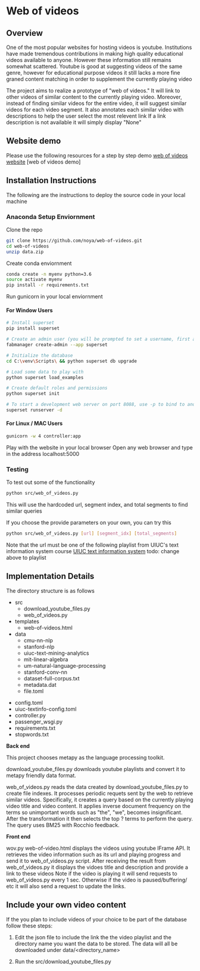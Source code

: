 # Web of videos #
## Overview ##
One of the most popular websites for hosting videos is youtube. Institutions have made tremendous contributions in making high quality educational videos available to anyone. 
However these information still remains somewhat scattered. Youtube is good at suggesting videos of the same genre, however for educational purpose videos it still lacks a more fine graned content matching in order to supplement the currently playing video

The project aims to realize a prototype of "web of videos." It will link to other videos of similar content to the currently playing video.
Moreover, instead of finding similar videos for the entire video, it will suggest similar videos for each video segment. 
It also annotates each similar video with descriptions to help the user select the most relevent link
If a link description is not available it will simply display "None"

## Website demo ##
Please use the following resources for a step by step demo
[web of videos website](http://cindyst2.web.illinois.edu/wov)
[web of videos demo]

## Installation Instructions ##
The following are the instructions to deploy the source code in your local machine

### Anaconda Setup Enviornment ###
Clone the repo
```bash
git clone https://github.com/noya/web-of-videos.git
cd web-of-videos
unzip data.zip
```
Create conda enviornment
```bash
conda create -n myenv python=3.6
source activate myenv
pip install -r requirements.txt
```
Run gunicorn in your local enviornment

#### For Window Users ####
```bash
# Install superset
pip install superset

# Create an admin user (you will be prompted to set a username, first and last name before setting a password)
fabmanager create-admin --app superset

# Initialize the database
cd C:\venv\Scripts\ && python superset db upgrade

# Load some data to play with
python superset load_examples

# Create default roles and permissions
python superset init

# To start a development web server on port 8088, use -p to bind to another port
superset runserver -d
```

#### For Linux / MAC Users ####
```bash
gunicorn -w 4 controller:app
```

Play with the website in your local browser
Open any web browser and type in the address localhost:5000

### Testing ###
To test out some of the functionality
```bash
python src/web_of_videos.py
```
This will use the hardcoded url, segment index, and total segments to find similar queries

If you choose the provide parameters on your own, you can try this
```bash
python src/web_of_videos.py [url] [segment_idx] [total_segments]
```
Note that the url must be one of the following playlist from UIUC's text information system course
[UIUC text information system](https://youtu.be/A6NEmoeqUnU?list=PLLssT5z_DsK8Jk8mpFc_RPzn2obhotfDO)
todo: change above to playlist

## Implementation Details ##
The directory structure is as follows

- src
   + download_youtube_files.py
   + web_of_videos.py
- templates
   + web-of-videos.html
- data
   - cmu-nn-nlp
   - stanford-nlp
   - uiuc-text-mining-analytics
   - mit-linear-algebra
   - um-natural-language-processing
   - stanford-conv-nn
   + dataset-full-corpus.txt
   + metadata.dat
   + file.toml
+ config.toml
+ uiuc-textinfo-config.toml
+ controller.py
+ passenger_wsgi.py
+ requirements.txt
+ stopwords.txt

**Back end**

This project chooses metapy as the language processing toolkit. 

download_youtube_files.py downloads youtube playlists and convert it to metapy friendly data format.

web_of_videos.py reads the data created by download_youtube_files.py to create file indexes. It processes periodic requets sent by the web to retrieve similar videos. 
Specifically, it creates a query based on the currently playing video title and video content.
It applies inverse document frequency on the terms so unimportant words such as "the", "we", becomes insignificant. 
After the transformation it then selects the top ? terms to perform the query. 
The query uses BM25 with Rocchio feedback.

**Front end**

wov.py
web-of-video.html displays the videos using youtube IFrame API. It retrieves the video information such as its url and playing progress and send it to web_of_videos.py script.
After receiving the result from web_of_videos.py it displays the vidoes title and description and provide a link to these videos
Note if the video is playing it will send requests to web_of_videos.py every 1 sec. Otherwise if the video is paused/buffering/ etc it will also send a request to update the links.

## Include your own video content ##
If the you plan to include videos of your choice to be part of the database follow these steps:

1. Edit the json file to include the link the the video playlist and the directory name you want the data to be stored.
The data will all be downloaded under data/<directory_name>

2. Run the src/download_youtube_files.py